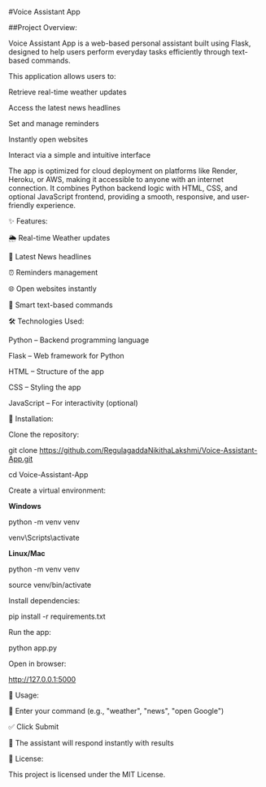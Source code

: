#Voice Assistant App


 ##Project Overview:

Voice Assistant App is a web-based personal assistant built using Flask, designed to help users perform everyday tasks efficiently through text-based commands.

This application allows users to:

Retrieve real-time weather updates

Access the latest news headlines

Set and manage reminders

Instantly open websites

Interact via a simple and intuitive interface

The app is optimized for cloud deployment on platforms like Render, Heroku, or AWS, making it accessible to anyone with an internet connection.
It combines Python backend logic with HTML, CSS, and optional JavaScript frontend, providing a smooth, responsive, and user-friendly experience.

✨ Features:

🌦️ Real-time Weather updates

📰 Latest News headlines

⏰ Reminders management

🌐 Open websites instantly

🤖 Smart text-based commands

🛠️ Technologies Used:

Python – Backend programming language

Flask – Web framework for Python

HTML – Structure of the app

CSS – Styling the app

JavaScript – For interactivity (optional)

🚀 Installation:

Clone the repository:

git clone https://github.com/RegulagaddaNikithaLakshmi/Voice-Assistant-App.git

cd Voice-Assistant-App


Create a virtual environment:

**Windows**

python -m venv venv

venv\Scripts\activate


**Linux/Mac**

python -m venv venv

source venv/bin/activate


Install dependencies:

pip install -r requirements.txt


Run the app:

python app.py


Open in browser:

http://127.0.0.1:5000

🎯 Usage:

📝 Enter your command (e.g., "weather", "news", "open Google")

✅ Click Submit

🌟 The assistant will respond instantly with results

📄 License:

This project is licensed under the MIT License.

